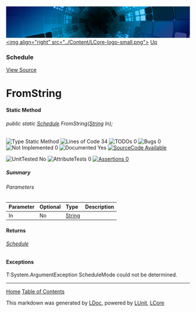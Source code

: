![](../Content/LCore-banner-small.png "")
[&lt;img align=&quot;right&quot; src=&quot;../Content/LCore-logo-small.png&quot;&gt;](../../README.md)
[Up](Schedule.md)

### Schedule
[View Source](../Tools/Schedule.cs)

# FromString

#### Static Method

###### public static <a href="" alt="" target="_blank">Schedule</a> FromString([String](https://msdn.microsoft.com/en-us/library/system.string.aspx) In);

![Type Static Method](http://b.repl.ca/v1/Type-Static%20Method-blue.png "") ![Lines of Code 34](http://b.repl.ca/v1/Lines%20of%20Code-34-blue.png "") ![TODOs 0](http://b.repl.ca/v1/TODOs-0-green.png "") ![Bugs 0](http://b.repl.ca/v1/Bugs-0-green.png "") ![Not Implemented 0](http://b.repl.ca/v1/Not%20Implemented-0-green.png "") ![Documented Yes](http://b.repl.ca/v1/Documented-Yes-brightgreen.png "") [![SourceCode Available](http://b.repl.ca/v1/SourceCode-Available-brightgreen.png "")](../Tools/Schedule.cs#L73)

![UnitTested No](http://b.repl.ca/v1/UnitTested-No-lightgrey.png "") ![AttributeTests 0](http://b.repl.ca/v1/AttributeTests-0-lightgrey.png "") [![Assertions 0](http://b.repl.ca/v1/Assertions-0-lightgrey.png "")](../Tools/Schedule.cs)

##### Summary


###### Parameters

Parameter | Optional | Type | Description
:---  | :---  | :---  | :--- 
In | No | [String](https://msdn.microsoft.com/en-us/library/system.string.aspx) | 


#### Returns

###### <a href="" alt="" target="_blank">Schedule</a>

#### Exceptions
T:System.ArgumentException ScheduleMode could not be determined.



---

[Home](../../README.md) [Table of Contents](../../TableOfContents.md)

This markdown was generated by [LDoc](https://github.com/CodeSingularity/LDoc), powered by [LUnit](https://github.com/CodeSingularity/LUnit), [LCore](https://github.com/CodeSingularity/LCore)
